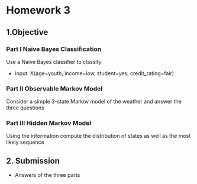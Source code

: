 # Homework 3
## 1.Objective
### Part I Naive Bayes Classification
Use a Naive Bayes classifier to classify
- input: X(age=youth, income=low, student=yes, credit_rating=fair)

### Part II Observable Markov Model
Consider a simple 3-state Markov model of the weather and answer the three questions

### Part III Hidden Markov Model
Using the information compute the distribution of states as well as the most likely sequence

## 2. Submission
- Answers of the three parts
